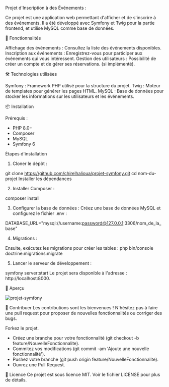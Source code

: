 Projet d'Inscription à des Événements : 

Ce projet est une application web permettant d'afficher et de s'inscrire à des événements. Il a été développé avec Symfony et Twig pour la partie frontend, et utilise MySQL comme base de données.

🚀 Fonctionnalités

Affichage des événements : Consultez la liste des événements disponibles.
Inscription aux événements : Enregistrez-vous pour participer aux événements qui vous intéressent.
Gestion des utilisateurs : Possibilité de créer un compte et de gérer ses réservations.  (si implémenté).

🛠️ Technologies utilisées

Symfony : Framework PHP utilisé pour la structure du projet.
Twig : Moteur de templates pour générer les pages HTML.
MySQL : Base de données pour stocker les informations sur les utilisateurs et les événements.

📦 Installation

Prérequis : 
- PHP 8.0+
- Composer
- MySQL
- Symfony 6
  
Étapes d'installation

1) Cloner le dépôt :
   
git clone https://github.com/chirelhalioua/projet-symfony.git
cd nom-du-projet
Installer les dépendances

2) Installer Composer :
   
composer install

3) Configurer la base de données : 
Créez une base de données MySQL et configurez le fichier .env :

DATABASE_URL="mysql://username:password@127.0.0.1:3306/nom_de_la_base"

4) Migrations :
   
Ensuite, exécutez les migrations pour créer les tables :
php bin/console doctrine:migrations:migrate

5) Lancer le serveur de développement :
   
symfony server:start
Le projet sera disponible à l'adresse : http://localhost:8000.

🎨 Aperçu

![projet-symfony](https://github.com/user-attachments/assets/b8f281b9-af7b-4fc2-82aa-21a4c8258cc7)

🤝 Contribuer
Les contributions sont les bienvenues ! N'hésitez pas à faire une pull request pour proposer de nouvelles fonctionnalités ou corriger des bugs.

Forkez le projet.
- Créez une branche pour votre fonctionnalité (git checkout -b feature/NouvelleFonctionnalite).
- Commitez vos modifications (git commit -am 'Ajoute une nouvelle fonctionnalité').
- Pushez votre branche (git push origin feature/NouvelleFonctionnalite).
- Ouvrez une Pull Request.

📜 Licence
Ce projet est sous licence MIT. Voir le fichier LICENSE pour plus de détails.
